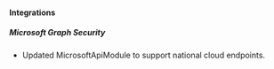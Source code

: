 
#### Integrations
##### Microsoft Graph Security
- Updated MicrosoftApiModule to support national cloud endpoints.
